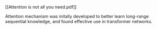 [[Attention is not all you need.pdf]]

Attention mechanism was initally developed to better learn long-range sequential knowledge, and found effective use in transformer networks.